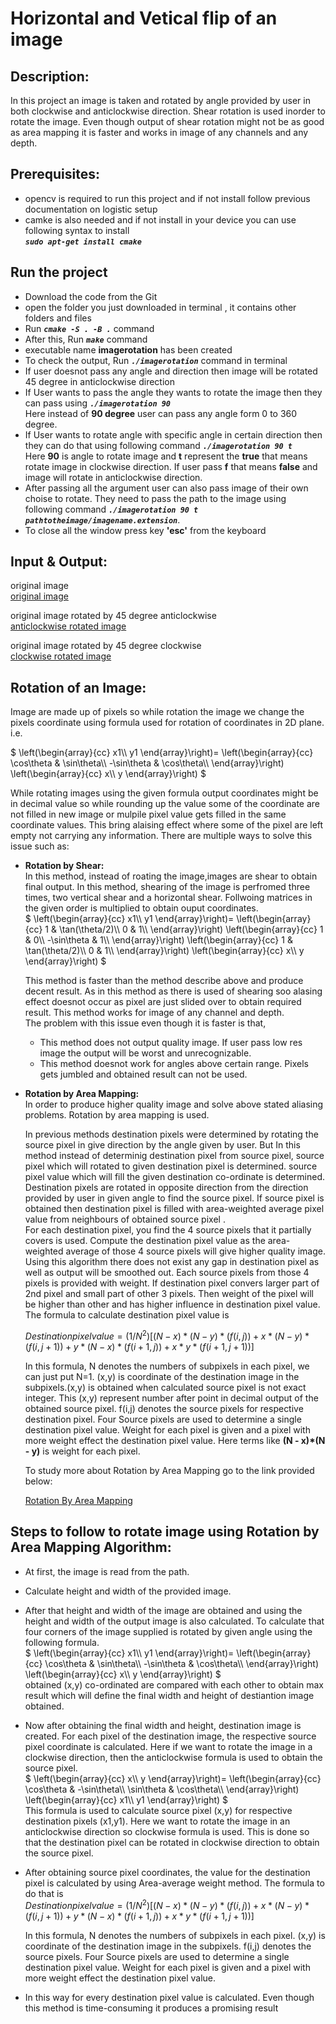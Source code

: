 # Horizontal and Vetical flip of an image

## Description:

In this project an image is taken and rotated by angle provided by user in both clockwise and anticlockwise direction. Shear rotation is used inorder to rotate the image. Even though output of shear rotation might not be as good as area mapping it is faster and works in image of any channels and any depth.

## Prerequisites:
- opencv is required to run this project and if not install follow previous documentation on logistic setup 
- camke is also needed and if not install in your device you can use following syntax to install <br/>
  ***`sudo apt-get install cmake`*** 

## Run the project
- Download the code from the Git
- open the folder you just downloaded in terminal , it contains other folders and files 
- Run ***`cmake -S . -B .`*** command
- After this, Run ***`make`*** command
- executable name **imagerotation** has been created 
- To check the output, Run ***`./imagerotation`*** command in terminal
- If user doesnot pass any angle and direction then image will be rotated 45 degree in anticlockwise direction
- If User wants to pass the angle they wants to rotate the image then they can pass using ***`./imagerotation 90`***</br>Here instead of **90 degree** user can pass any angle form 0 to 360 degree.
- If User wants to rotate angle with specific angle in certain direction then they can do that using following command ***`./imagerotation 90 t`***</br>Here **90** is angle to rotate image and **t** represent the **true** that means rotate image in clockwise direction. If user pass **f** that means **false** and image will rotate in anticlockwise direction.
- After passing all the argument user can also pass image of their own choise to rotate. They need to pass the path to the image using following command ***`./imagerotation 90 t pathtotheimage/imagename.extension`***.
- To close all the window press key **'esc'** from the keyboard

## Input & Output: <br/>
original image <br/>
[original image](photos/check.png)

original image rotated by 45 degree anticlockwise<br/>
[anticlockwise rotated image](photos/anticlockwise.png)

original image rotated by 45 degree clockwise<br/>
[clockwise rotated image](photos/clockwise.png)

## Rotation of an Image:

Image are made up of pixels so while rotation the image we change the pixels coordinate using formula used for rotation of coordinates in 2D plane. i.e.

$`
   \left(\begin{array}{cc} 
  x1\\ 
  y1
  \end{array}\right)=
  \left(\begin{array}{cc} 
  \cos\theta & \sin\theta\\
  -\sin\theta & \cos\theta\\
  \end{array}\right)
  \left(\begin{array}{cc} 
  x\\ 
  y
  \end{array}\right)
  `$

While rotating images using the given formula output coordinates might be in decimal value so while rounding up the value some of the coordinate are not filled in new image or mulpile pixel value gets filled in the same coordinate values. This bring alaising effect where some of the pixel are left empty not carrying any information. There are multiple ways to solve this issue such as:

- **Rotation by Shear:**<br/>
  In this method, instead of roating the image,images are shear to obtain final output. In this method, shearing of the image is perfromed three times, two vertical shear and a horizontal shear. Follwoing matrices in the given order is multiplied to obtain ouput coordinates.<br/>
  $`
   \left(\begin{array}{cc} 
  x1\\ 
  y1
  \end{array}\right)=
  \left(\begin{array}{cc} 
  1 & \tan(\theta/2)\\
  0 & 1\\
  \end{array}\right)
  \left(\begin{array}{cc} 
  1 & 0\\
  -\sin\theta & 1\\
  \end{array}\right)
  \left(\begin{array}{cc} 
  1 & \tan(\theta/2)\\
  0 & 1\\
  \end{array}\right)
  \left(\begin{array}{cc} 
  x\\ 
  y
  \end{array}\right)
  `$

  This method is faster than the method describe above and produce decent result. As in this method as there is used of shearing soo alasing effect doesnot occur as pixel are just slided over to obtain required result. This method works for image of any channel and depth.<br/>
  The problem with this issue even though it is faster is that,
  -  This method does not output quality image. If user pass low res image the output will be worst and unrecognizable. 
  -  This method doesnot work for angles above certain range. Pixels gets jumbled and obtained result can not be used.

- **Rotation by Area Mapping:**<br/>
  In order to produce higher quality image and solve above stated aliasing problems. Rotation by area mapping is used.

  In previous methods destination pixels were determined by rotating the source pixel in give direction by the angle given by user. But In this method instead of determinig destination pixel from source pixel, source pixel which will rotated to given destination pixel is determined. source pixel value which will fill the given destination co-ordinate is determined. Destination pixels are rotated in opposite direction from the direction provided by user in given angle to find the source pixel. If source pixel is obtained then destination pixel is filled with area-weighted average pixel value from neighbours of obtained source pixel .<br/> 
  For each destination pixel, you find the 4 source pixels that it partially covers is used. Compute the destination pixel value as the area-weighted average of those 4 source pixels will give higher quality image. Using this algorithm there does not exist any gap in destination pixel as well as output will be smoothed out. Each source pixels from those 4 pixels is provided with weight. If destination pixel convers larger part of 2nd pixel and small part of other 3 pixels. Then weight of the pixel will be higher than other and has higher influence in destination pixel value. The formula to calculate destination pixel value is

  $`Destination pixel value = (1/N^2) [(N - x)*(N - y)*(f(i,j)) + x*(N - y)*(f(i,j+1)) + y*(N - x)*(f(i+1,j)) +
x*y*(f(i+1,j+1))]`$

  In this formula, N denotes the numbers of subpixels in each pixel, we can just put N=1. (x,y) is coordinate of the destination image in the subpixels.(x,y) is obtained when calculated source pixel is not exact integer. This (x,y) represent number after point in decimal output of the obtained source pixel. f(i,j) denotes the source pixels for respective destination pixel. Four Source pixels are used to determine a single destination pixel value. Weight for each pixel is given and a pixel with more weight effect the destination pixel value. Here terms like **(N - x)*(N - y)** is weight for each pixel. 

  To study more about Rotation by Area Mapping go to the link provided below:
  
  [Rotation By Area Mapping](http://www.idc-online.com/technical_references/pdfs/information_technology/Rotation_and_Fast_rotation_by_Area_Mapping.pdf)

## Steps to follow to rotate image using Rotation by Area Mapping Algorithm:

- At first, the image is read from the path.
- Calculate height and width of the provided image.
- After that height and width of the image are obtained and using the height and width of the output image is also calculated. To calculate that four corners of the image supplied is rotated by given angle using the following formula.<br/>
  $`
   \left(\begin{array}{cc} 
  x1\\ 
  y1
  \end{array}\right)=
  \left(\begin{array}{cc} 
  \cos\theta & \sin\theta\\
  -\sin\theta & \cos\theta\\
  \end{array}\right)
  \left(\begin{array}{cc} 
  x\\ 
  y
  \end{array}\right)
  `$
<br/>obtained (x,y) co-ordinated are compared with each other to obtain max result which will define the final width and height of destiantion image obtained.
- Now after obtaining the final width and height, destination image is created. For each pixel of the destination image, the respective source pixel coordinate is calculated. Here if we want to rotate the image in a clockwise direction, then the anticlockwise formula is used to obtain the source pixel.<br/>
  $`
   \left(\begin{array}{cc} 
  x\\ 
  y
  \end{array}\right)=
  \left(\begin{array}{cc} 
  \cos\theta & -\sin\theta\\
  \sin\theta & \cos\theta\\
  \end{array}\right)
  \left(\begin{array}{cc} 
  x1\\ 
  y1
  \end{array}\right)
  `$
</br>This formula is used to calculate source pixel (x,y) for respective destination pixels (x1,y1). Here we want to rotate the image in an anticlockwise direction so clockwise formula is used. This is done so that the destination pixel can be rotated in clockwise direction to obtain the source pixel. 
- After obtaining source pixel coordinates, the value for the destination pixel is calculated by using Area-average weight  method. The formula to do that is <br/>
$`Destination pixel value = (1/N^2) [(N - x)*(N - y)*(f(i,j)) + x*(N - y)*(f(i,j+1)) + y*(N - x)*(f(i+1,j)) +
x*y*(f(i+1,j+1))]`$

  In this formula, N denotes the numbers of subpixels in each pixel. (x,y) is coordinate of the destination image in the subpixels. f(i,j) denotes the source pixels. Four Source pixels are used to determine a single destination pixel value. Weight for each pixel is given and a pixel with more weight effect the destination pixel value. 
- In this way for every destination pixel value is calculated. Even though this method is time-consuming it produces a promising result  